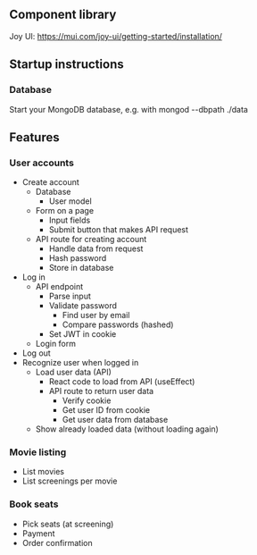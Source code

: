 ## Component library
Joy UI: https://mui.com/joy-ui/getting-started/installation/

## Startup instructions

### Database
Start your MongoDB database, e.g. with mongod --dbpath ./data

## Features

### User accounts
* Create account
  * Database
    * User model
  * Form on a page
    * Input fields
    * Submit button that makes API request
  * API route for creating account
    * Handle data from request
    * Hash password
    * Store in database
* Log in
  * API endpoint
    * Parse input
    * Validate password
      * Find user by email
      * Compare passwords (hashed)
    * Set JWT in cookie
  * Login form
* Log out
* Recognize user when logged in
  * Load user data (API)
    * React code to load from API (useEffect)
    * API route to return user data
      * Verify cookie
      * Get user ID from cookie
      * Get user data from database
  * Show already loaded data (without loading again)

### Movie listing
* List movies
* List screenings per movie

### Book seats
* Pick seats (at screening)
* Payment
* Order confirmation